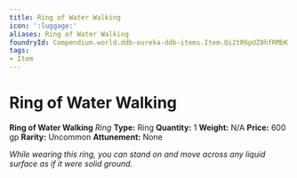 ```yaml
---
title: Ring of Water Walking
icon: ':luggage:'
aliases: Ring of Water Walking
foundryId: Compendium.world.ddb-eureka-ddb-items.Item.Qi2tR6pUZ0hfRMbK
tags:
- Item
---
```


# Ring of Water Walking

**Ring of Water Walking**
_Ring_
**Type:** Ring
**Quantity:** 1
**Weight:** N/A
**Price:** 600 gp
**Rarity:** Uncommon
**Attunement:** None

*While wearing this ring, you can stand on and move across any liquid surface as if it were solid ground.*